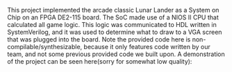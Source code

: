 This project implemented the arcade classic Lunar Lander as a System on Chip on an FPGA DE2-115 board. The SoC made use of a NIOS II CPU that calculated all game logic. This logic was communicated to HDL written in SystemVerilog, and it was used to determine what to draw to a VGA screen that was plugged into the board. Note the provided code here is non-compilable/synthesizable, because it only features code written by our team, and not some previous provided code we built upon. A demonstration of the project can be seen here(sorry for somewhat low quality): 